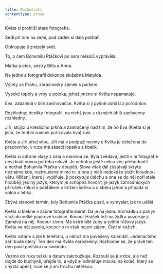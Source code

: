 ```yaml
---
title: Rozhodnutí
contentType: prose
---
```


<section>

Květa si prohlíží staré fotografie.

Sedí při tom na zemi, pod zadek si dala polštář.

Obklopuje ji zmizelý svět.

To, o čem Bohumilu Ptáčkovi po osm měsíců vyprávěla.

Matka a otec, sestry Běla a Anna.

Na jedné z fotografií dokonce služebná Matylda.

Výlety za Prahu, zbraslavský zámek s parkem.

Vysoké topoly a vrby u potoka, jehož jméno si Květa nepamatuje.

Eva, zabalená v bílé zavinovačce, Květa si ji pyšně odnáší z porodnice.

Rozhledny; desítky fotografií, na nichž jsou z různých úhlů zachyceny rozhledny.

Jiří, stojící u kreslicího prkna a zamračený nad tím, že ho Eva (Květa si je jistá, že tenhle snímek pořizovala Eva) ruší.

Květa a Jiří před vilou, Jiří má v podpaží noviny a Květa je oblečená do pracovního, v ruce má sázecí lopatku a kbelík.

Květa si odhrne vlasy z čela a narovná se. Byla zvědavá, jestli v ní fotografie nevzbudí novou potřebu mluvit. Je ochotna ještě celou věc přehodnotit a nechat Bohumila Ptáčka v doupěti. Slova však dál zůstávají skryta neznámo kde, roztroušená mimo ni, a ona z nich nedokáže složit kloudnou větu. Mlčení, které ji vyplňuje, jí poskytuje útěchu a ona se do něj noří stále hlouběji, jediný jazyk, kterým je schopna hovořit, je jazyk zahradnických příruček: mluví s pošťákem o křížení šeříku a o sběru jahod a připadá si volná a lehká.

Zbývá stanovit termín, kdy Bohumila Ptáčka pustí, a vymyslet, jak to udělá.

Květa si klekne a začne fotografie sbírat. Dá je na jednu hromádku a pak je vloží do velké papírové krabice. Kocour Hrášek leží na židli a pozoruje ji. Zamává na něj. Kocour zívne. Má ostré bílé zuby a světle růžový jazyk. Květa na něj zavolá, kocour o ni však nejeví zájem. Čistí si kožich.

Květa vstane a jde k telefonu, u něhož má pověšený kalendář. Jedenáctého září bude úterý. Ten den má Květa narozeniny. Rozhodne se, že právě ten den pustí pošťáka na svobodu.

Vezme do ruky tužku a datum zakroužkuje. Rozbuší se jí srdce, ale než dojde do kuchyně, přejde to, a když si odměřuje mouku na koláč, který se chystá upéct, ruce se jí ani trochu netřesou.

</section>
